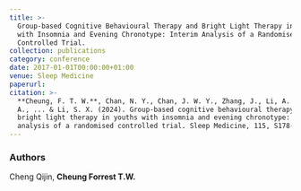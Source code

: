 ```yaml
---
title: >-
  Group-based Cognitive Behavioural Therapy and Bright Light Therapy in Youths
  with Insomnia and Evening Chronotype: Interim Analysis of a Randomised
  Controlled Trial.
collection: publications
category: conference
date: 2017-01-01T00:00:00+01:00
venue: Sleep Medicine
paperurl:
citation: >-
  **Cheung, F. T. W.**, Chan, N. Y., Chan, J. W. Y., Zhang, J., Li, A. M., Espie, C.
  A., ... & Li, S. X. (2024). Group-based cognitive behavioural therapy and
  bright light therapy in youths with insomnia and evening chronotype: interim
  analysis of a randomised controlled trial. Sleep Medicine, 115, S178-S179.
---
```

### Authors

Cheng Qijin, **Cheung Forrest T.W.**